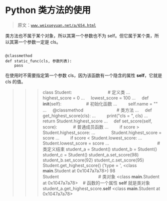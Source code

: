 # Python 类方法的使用

> 原文：[`www.weixueyuan.net/a/654.html`](http://www.weixueyuan.net/a/654.html)

类方法也不属于某个对象，所以其第一个参数也不为 self。但它属于某个类，所以其第一个参数一定是 cls。

```

@classmethod
def static_func(cls, 参数列表):
    pass
```

在使用时不需要指定第一个参数 cls，因为该函数有一个隐含的属性 __self__，它就是 cls 的值。

>>> class Student:                             # 定义类
...     highest_score = 0
...     lowest_score = 100
...     def __init__(self):                    # 初始化函数
...         self.name = ""
...     @classmethod                           # 类方法
...     def get_highest_score(cls):
...         print("cls = ", cls)
...         return Student.highest_score
...     def set_score(self, score):             # 普通成员函数
...         if score > Student.highest_score:
...             Student.highest_score = score
...         if score < Student.lowest_score:
...             Student.lowest_score = score
...                                       # 类定义结束
>>> student_a = Student()
>>> student_b = Student()
>>> student_c = Student()
>>> student_a.set_score(98)
>>> student_b.set_score(92)
>>> student_c.set_score(95)
>>> Student.get_highest_score()
('type = ', <class __main__.Student at 0x1047a7a78>)
98
>>> Student                                # 类对象
<class __main__.Student at 0x1047a7a78>    # 函数的一个属性 __self__ 就是类对象
>>> student_a.get_highest_score.__self__
<class __main__.Student at 0x1047a7a78>